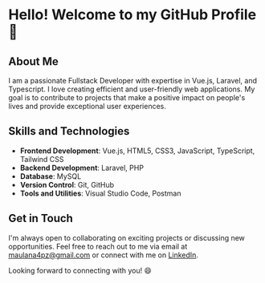 # Hello! Welcome to my GitHub Profile 👋

## About Me
I am a passionate Fullstack Developer with expertise in Vue.js, Laravel, and Typescript. I love creating efficient and user-friendly web applications. My goal is to contribute to projects that make a positive impact on people's lives and provide exceptional user experiences.

## Skills and Technologies
- **Frontend Development**: Vue.js, HTML5, CSS3, JavaScript, TypeScript, Tailwind CSS
- **Backend Development**: Laravel, PHP
- **Database**: MySQL
- **Version Control**: Git, GitHub
- **Tools and Utilities**: Visual Studio Code, Postman

<!-- ## Projects
Here are some notable projects I've worked on:

1. **Project A**
   - Description: A web application built using Vue.js and Laravel for managing tasks and tracking progress.
   - GitHub Repository: [Link to Project A](https://github.com/your-username/project-a)
   
2. **Project B**
   - Description: An e-commerce platform developed using Vue.js and Laravel, featuring product catalog, shopping cart, and secure payment integration.
   - GitHub Repository: [Link to Project B](https://github.com/your-username/project-b) -->

## Get in Touch
I'm always open to collaborating on exciting projects or discussing new opportunities. Feel free to reach out to me via email at [maulana4pz@gmail.com](mailto:maulana4pz@gmail.com) or connect with me on [LinkedIn](https://www.linkedin.com/in/maulana-aprizqy-sumaryanto-920a0b243/).

Looking forward to connecting with you! 😄
